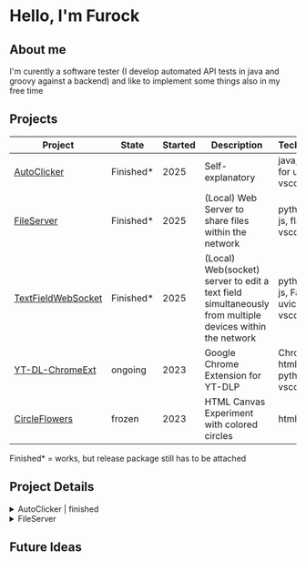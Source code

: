 # Hello, I'm Furock

## About me
I'm curently a software tester (I develop automated API tests in java and groovy against a backend) and like to implement some things also in my free time

## Projects

|Project|State|Started|Description|Technologies|
|-------|-----|-------|-----------|------------|
|[AutoClicker](https://github.com/Furock/AutoClicker)|Finished\*|2025|Self-explanatory|java, swing for ui, gradle, vscode|
|[FileServer](https://github.com/Furock/FileServer)|Finished\*|2025|(Local) Web Server to share files within the network|python, html, js, flask, vscode|
|[TextFieldWebSocket](https://github.com/Furock/TextFieldWebSocket)|Finished\*|2025|(Local) Web(socket) server to edit a text field simultaneously from multiple devices within the network|python, html, js, FastAPI, uvicorn, vscode|
|[YT-DL-ChromeExt](https://github.com/Furock/YT-DL-ChromeExt)|ongoing|2023|Google Chrome Extension for YT-DLP|Chrome API, html, js, python, vscode|
|[CircleFlowers](https://github.com/Furock/CircleFlowers)|frozen|2023|HTML Canvas Experiment with colored circles|html, js|
Finished\* = works, but release package still has to be attached

## Project Details
<details> 
<summary>AutoClicker | finished</summary>
  
### Motivation

I liked clicker games and there this automation makes sense. Besides a friend of mine was unsatisfied with her downloaded autoclicker.
    
### About the program

It has a minimal UI (photo is coming soon), and it's more for technical users than non-technical users:
You can set the time between pressing the click button and releasing it and the time waited between two clicks. 
The Background: Everyone has different hardware and it's difficult to guarantee x clicks per second. Instead you can control finer settings and also use an integrated test how many clicks per seconds there are 
  
### Further Potential

* better UI
* using C/C++ for better performance
* make clicks/s settable
</details>

<details> 
<summary>FileServer</summary>

### Motivation

I had files on several devices in the same network and wanted to gather them on one device, without them needing to leave the private local network and without USB sticks or bluetooth.

### About the program

(photo is coming soon)

### Further Potential

* creating folders on the server
* deleting files on the server
</details>

## Future Ideas

<!--
**Furock/Furock** is a ✨ _special_ ✨ repository because its `README.md` (this file) appears on your GitHub profile.

Here are some ideas to get you started:

- 🔭 I’m currently working on ...
- 🌱 I’m currently learning ...
- 👯 I’m looking to collaborate on ...
- 🤔 I’m looking for help with ...
- 💬 Ask me about ...
- 📫 How to reach me: ...
- 😄 Pronouns: ...
- ⚡ Fun fact: ...
-->
